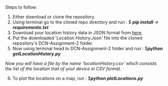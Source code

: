 Steps to follow:

1) Either download or clone the repository.
2) Using terminal go to the cloned repo directory and run : $ _**pip install -r requirements.txt**_ 
3) Download your location history data in JSON format from [here](https://takeout.google.com/).
4) Put the downloaded 'Location History.Json' file into the cloned repository's DCN-Assignment-2 folder.
5) Now using terminal head to DCN-Assignment-2 folder and run : $_**python getLocationHistory.py**_

 _Now you will have a file by the name 'locationHistory.csv' which consists the list of the location trail of your device in CSV format._
 
6) To plot the locations on a map, run : $_**python plotLocations.py**_

